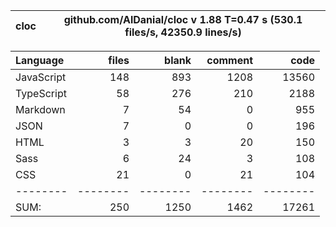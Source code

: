 | cloc | github.com/AlDanial/cloc v 1.88 T=0.47 s (530.1 files/s, 42350.9 lines/s) |
| ---- | ------------------------------------------------------------------------- |


| Language   |    files |    blank |  comment |     code |
| :--------- | -------: | -------: | -------: | -------: |
| JavaScript |      148 |      893 |     1208 |    13560 |
| TypeScript |       58 |      276 |      210 |     2188 |
| Markdown   |        7 |       54 |        0 |      955 |
| JSON       |        7 |        0 |        0 |      196 |
| HTML       |        3 |        3 |       20 |      150 |
| Sass       |        6 |       24 |        3 |      108 |
| CSS        |       21 |        0 |       21 |      104 |
| --------   | -------- | -------- | -------- | -------- |
| SUM:       |      250 |     1250 |     1462 |    17261 |
